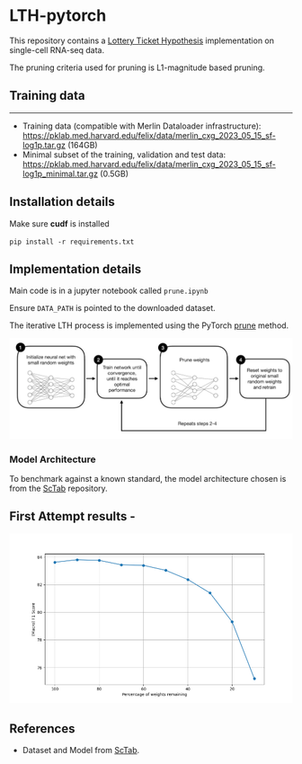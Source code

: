 # LTH-pytorch

This repository contains a [Lottery Ticket Hypothesis](https://arxiv.org/pdf/1803.03635.pdf) implementation on single-cell RNA-seq data.

The pruning criteria used for pruning is L1-magnitude based pruning.

## Training data
-----
* Training data (compatible with Merlin Dataloader infrastructure): https://pklab.med.harvard.edu/felix/data/merlin_cxg_2023_05_15_sf-log1p.tar.gz (164GB) 
* Minimal subset of the training, validation and test data: https://pklab.med.harvard.edu/felix/data/merlin_cxg_2023_05_15_sf-log1p_minimal.tar.gz (0.5GB)

## Installation details

Make sure **cudf** is installed 

`pip install -r requirements.txt`

## Implementation details

Main code is in a jupyter notebook called `prune.ipynb`

Ensure `DATA_PATH` is pointed to the downloaded dataset.

The iterative LTH process is implemented using the PyTorch [prune](https://pytorch.org/tutorials/intermediate/pruning_tutorial.html) method.

![example1](assets/iter_process.png)

### Model Architecture

To benchmark against a known standard, the model architecture chosen is from the [ScTab](https://github.com/theislab/scTab/blob/devel/cellnet/models.py) repository.

## First Attempt results - 

![example](assets/f1_plot.png)

## References

* Dataset and Model from [ScTab](https://github.com/theislab/scTab/tree/devel).
